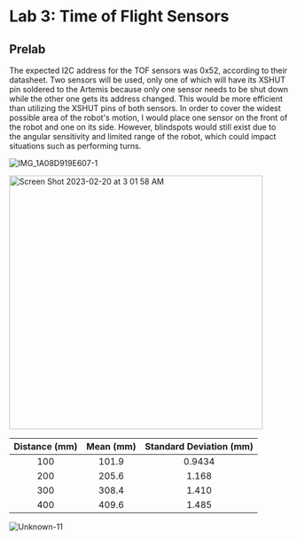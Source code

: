 # Lab 3: Time of Flight Sensors

## Prelab

The expected I2C address for the TOF sensors was 0x52, according to their datasheet. Two sensors will be used, only one of which will have its XSHUT pin soldered to the Artemis because only one sensor needs to be shut down while the other one gets its address changed. This would be more efficient than utilizing the XSHUT pins of both sensors. In order to cover the widest possible area of the robot's motion, I would place one sensor on the front of the robot and one on its side. However, blindspots would still exist due to the angular sensitivity and limited range of the robot, which could impact situations such as performing turns. 

![IMG_1A08D919E607-1](https://user-images.githubusercontent.com/123786420/220083641-6caa02ab-a458-4b0c-a5d5-2ef6ef6f6eb2.jpeg)



<img width="457" alt="Screen Shot 2023-02-20 at 3 01 58 AM" src="https://user-images.githubusercontent.com/123786420/220078894-3f9ed09d-11ad-4087-9095-65d70ed0ad1e.png">




| Distance  (mm)   | Mean (mm) | Standard Deviation (mm)     |
|    :----:   |    :----:   |    :----:     |
| 100      | 101.9      | 0.9434  |
| 200   | 205.6        | 1.168      |
| 300      | 308.4      | 1.410 |
| 400   | 409.6        | 1.485    |

![Unknown-11](https://user-images.githubusercontent.com/123786420/220063997-f0a23a41-7325-4e3b-93a2-565bab145ac6.png)
